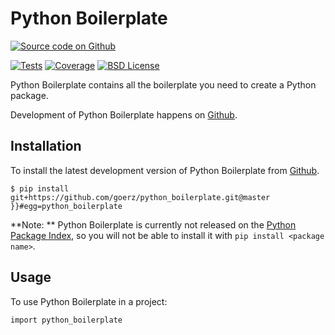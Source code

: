 # Python Boilerplate

[![Source code on Github](https://img.shields.io/badge/goerz-python__boilerplate-blue.svg?logo=github)](https://github.com/goerz/python_boilerplate)
<!--Not on PyPI-->
<!--No online documentation-->
<!--No documentation workflow-->
[![Tests](https://github.com/goerz/python_boilerplate/workflows/Tests/badge.svg?branch=master)](https://github.com/goerz/python_boilerplate/actions?query=workflow%3ATests)
[![Coverage](https://codecov.io/gh/goerz/python_boilerplate/branch/master/graph/badge.svg)](https://codecov.io/gh/goerz/python_boilerplate)
[![BSD License](https://img.shields.io/badge/License-BSD-green.svg)](https://opensource.org/licenses/BSD-3-Clause)

Python Boilerplate contains all the boilerplate you need to create a Python package.

Development of Python Boilerplate happens on [Github][].


## Installation

To install the latest development version of Python Boilerplate from [Github][].

``` console
$ pip install git+https://github.com/goerz/python_boilerplate.git@master }}#egg=python_boilerplate
```



**Note: ** Python Boilerplate is currently not released on the [Python Package Index](https://pypi.org), so you will not be able to install it with `pip install <package name>`.

[Github]: https://github.com/goerz/python_boilerplate


## Usage

To use Python Boilerplate in a project:

    import python_boilerplate
